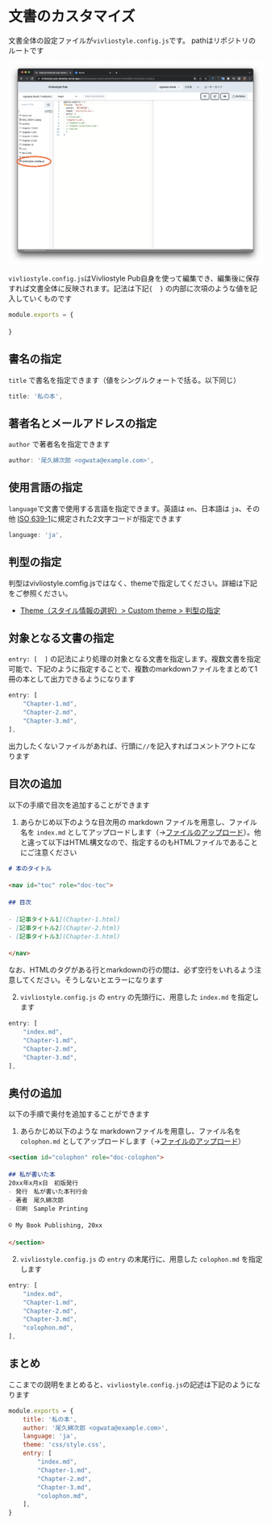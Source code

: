 # 文書のカスタマイズ

文書全体の設定ファイルが`vivliostyle.config.js`です。 pathはリポジトリのルートです

![](/images/create-and-save-documents/document-customization/fig-1.png)

`vivliostyle.config.js`はVivliostyle Pub自身を使って編集でき、編集後に保存すれば文書全体に反映されます。記法は下記`{  }` の内部に次項のような値を記入していくものです

```js
module.exports = {

}
```

## 書名の指定

 `title` で書名を指定できます（値をシングルクォートで括る。以下同じ）

```js
title: '私の本',
```

## 著者名とメールアドレスの指定

 `author`  で著者名を指定できます

```js
author: '尾久綿次郎 <ogwata@example.com>',
```

## 使用言語の指定

`language`で文書で使用する言語を指定できます。英語は  `en`、日本語は `ja`、その他 [ISO 639-1](https://www.loc.gov/standards/iso639-2/php/code_list.php )に規定された2文字コードが指定できます

```js
language: 'ja',
```

## 判型の指定

判型はvivliostyle.comfig.jsではなく、themeで指定してください。詳細は下記をご参照ください。

- [Theme（スタイル情報の選択）> Custom theme > 判型の指定](https://vivliostyle.github.io/docs-vivliostyle-pub/#/functions-of-the-actions-menu/theme#%E5%88%A4%E5%9E%8B%E3%81%AE%E6%8C%87%E5%AE%9A)

## 対象となる文書の指定

`entry: [  ]` の記法により処理の対象となる文書を指定します。複数文書を指定可能で、下記のように指定することで、複数のmarkdownファイルをまとめて1冊の本として出力できるようになります

```js
entry: [
    "Chapter-1.md",
    "Chapter-2.md",
    "Chapter-3.md",
],
```

出力したくないファイルがあれば、行頭に`//`を記入すればコメントアウトになります

## 目次の追加

以下の手順で目次を追加することができます

1. あらかじめ以下のような目次用の markdown ファイルを用意し、ファイル名を `index.md` としてアップロードします（→[ファイルのアップロード](/ja/file-and-folder-operations/file-list-pane-operations.md#ファイルのアップロード)）。他と違って以下はHTML構文なので、指定するのもHTMLファイルであることにご注意ください

```md
# 本のタイトル

<nav id="toc" role="doc-toc">

## 目次

- [記事タイトル1](Chapter-1.html)
- [記事タイトル2](Chapter-2.html)
- [記事タイトル3](Chapter-3.html)

</nav>
```

なお、HTMLのタグがある行とmarkdownの行の間は、必ず空行をいれるよう注意してください。そうしないとエラーになります

2. `vivliostyle.config.js` の `entry` の先頭行に、用意した `index.md` を指定します

```js
entry: [
    "index.md",
    "Chapter-1.md",
    "Chapter-2.md",
    "Chapter-3.md",
],
```

## 奥付の追加

以下の手順で奥付を追加することができます

1. あらかじめ以下のような markdownファイルを用意し、ファイル名を `colophon.md` としてアップロードします（→[ファイルのアップロード](/ja/file-and-folder-operations/file-list-pane-operations.md#ファイルのアップロード)）

```md
<section id="colophon" role="doc-colophon">

## 私が書いた本
20xx年x月x日　初版発行
- 発行　私が書いた本刊行会
- 著者　尾久綿次郎
- 印刷　Sample Printing

© My Book Publishing, 20xx

</section>
```

2. `vivliostyle.config.js` の `entry` の末尾行に、用意した `colophon.md` を指定します

```js
entry: [
    "index.md",
    "Chapter-1.md",
    "Chapter-2.md",
    "Chapter-3.md",
    "colophon.md",
],
```

## まとめ

ここまでの説明をまとめると、`vivliostyle.config.js`の記述は下記のようになります

```js
module.exports = {
	title: '私の本',
	author: '尾久綿次郎 <ogwata@example.com>',
	language: 'ja',
	theme: 'css/style.css',
	entry: [
		"index.md",
		"Chapter-1.md",
		"Chapter-2.md",
		"Chapter-3.md",
		"colophon.md",
	],
}
```